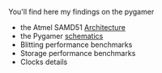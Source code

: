 You'll find here my findings on the pygamer

 - the Atmel SAMD51 [Architecture](architecture.md)
 - the Pygamer [schematics](https://raw.githubusercontent.com/shazz/MicroPython-CircuitPython-Experiments/master/wiki/images/adafruit_products_PyGamer_Sch_p1.png)
 - Blitting performance benchmarks
 - Storage performance benchmarks
 - Clocks details
